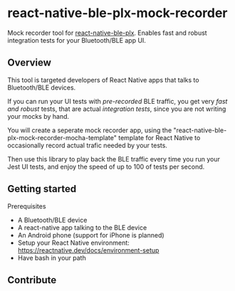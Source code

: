 # react-native-ble-plx-mock-recorder

Mock recorder tool for [react-native-ble-plx](https://www.npmjs.com/package/react-native-ble-plx).
Enables fast and robust integration tests for your Bluetooth/BLE app UI.

## Overview

This tool is targeted developers of React Native apps that talks to Bluetooth/BLE devices.

If you can run your UI tests with _pre-recorded_ BLE traffic, you get very _fast and robust_ tests, that are actual _integration tests_, since you are not writing your mocks by hand.

You will create a seperate mock recorder app, using the "react-native-ble-plx-mock-recorder-mocha-template" template for React Native to occasionally record actual trafic needed by your tests.

Then use this library to play back the BLE traffic every time you run your Jest UI tests, and enjoy the speed of up to 100 of tests per second.

## Getting started

Prerequisites

- A Bluetooth/BLE device
- A react-native app talking to the BLE device
- An Android phone (support for iPhone is planned)
- Setup your React Native environment: https://reactnative.dev/docs/environment-setup
- Have bash in your path

## Contribute

